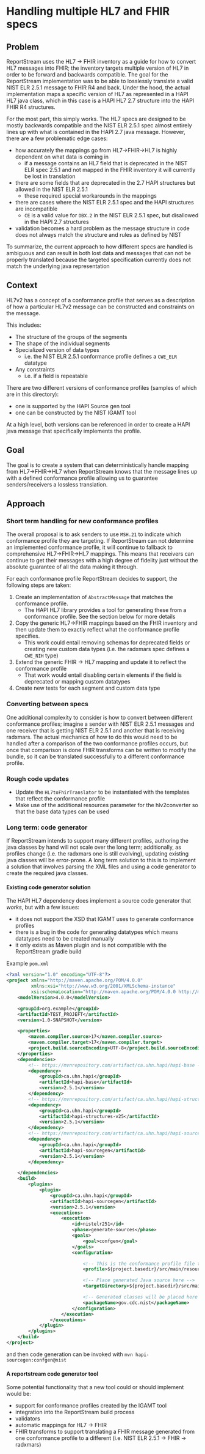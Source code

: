 # Handling multiple HL7 and FHIR specs

## Problem

ReportStream uses the HL7 -> FHIR inventory as a guide for how to convert HL7 messages into FHIR; the inventory targets
multiple version of HL7 in order to be forward and backwards compatible. The goal for the ReportStream implementation
was to be able to losslessly translate a valid NIST ELR 2.5.1 message to FHIR R4 and back. Under the hood, the actual
implementation maps a specific version of HL7 as represented in a HAPI HL7 java class, which in this case is a
HAPI HL7 2.7 structure into the HAPI FHIR R4 structures.

For the most part, this simply works. The HL7 specs are designed to be mostly backwards compatible and the NIST ELR
2.5.1 spec almost entirely lines up with what is contained in the HAPI 2.7 java message. However, there are a few
problematic edge cases:

- how accurately the mappings go from HL7->FHIR->HL7 is highly dependent on what data is coming in
    - if a message contains an HL7 field that is deprecated in the NIST ELR spec 2.5.1 and not mapped in the FHIR
      inventory it will currently be lost in translation
- there are some fields that are deprecated in the 2.7 HAPI structures but allowed in the NIST ELR 2.5.1
    - these required special workarounds in the mappings
- there are cases where the NIST ELR 2.5.1 spec and the HAPI structures are incompatible
    - `CE` is a valid value for `OBX.2` in the NIST ELR 2.5.1 spec, but disallowed in the HAPI 2.7 structures
- validation becomes a hard problem as the message structure in code does not always match the structure and rules as
  defined by NIST

To summarize, the current approach to how different specs are handled is ambiguous and can result in both lost data and
messages that can not be properly translated because the targeted specification currently does not match the underlying java
representation

## Context

HL7v2 has a concept of a conformance profile that serves as a description of how a particular HL7v2 message can be
constructed and constraints on the message.

This includes:

- The structure of the groups of the segments
- The shape of the individual segments
- Specialized version of data types
    - i.e. the NIST ELR 2.5.1 conformance profile defines a `CWE_ELR` datatype
- Any constraints
    - i.e. if a field is repeatable

There are two different versions of conformance profiles (samples of which are in this directory):

- one is supported by the HAPI Source gen tool
- one can be constructed by the NIST IGAMT tool

At a high level, both versions can be referenced in order to create a HAPI java message that specifically implements the
profile.

## Goal

The goal is to create a system that can deterministically handle mapping from HL7->FHIR->HL7 when ReportStream
knows that the message lines up with a defined conformance profile allowing us to guarantee senders/receivers a lossless
translation.

## Approach

### Short term handling for new conformance profiles

The overall proposal is to ask senders to use `MSH.21` to indicate which conformance profile they are targeting. If
ReportStream can not determine an implemented conformance profile, it will continue to fallback to comprehensive
HL7->FHIR->HL7 mappings. This means that receivers can continue to get their messages with a high degree of fidelity
just without the absolute guarantee of all the data making it through.

For each conformance profile ReportStream decides to support, the following steps are taken:

1. Create an implementation of `AbstractMessage` that matches the conformance profile.
    - The HAPI HL7 library provides a tool for generating these from a conformance profile. See the section below for
      more details
2. Copy the generic HL7->FHIR mappings based on the FHIR inventory and then update them to exactly reflect what the
   conformance profile specifies.
    - This work could entail removing schemas for deprecated fields or creating new custom data types (i.e. the radxmars
      spec defines a `CWE_NIH` type)
3. Extend the generic FHIR -> HL7 mapping and update it to reflect the conformance profile
    - That work would entail disabling certain elements if the field is deprecated or mapping custom datatypes
4. Create new tests for each segment and custom data type

### Converting between specs

One additional complexity to consider is how to convert between different conformance profiles; imagine a sender with
NIST ELR 2.5.1 messages and one receiver that is getting NIST ELR 2.5.1 and another that is receiving radxmars. The
actual mechanics of how to do this would need to be handled after a comparison of the two conformance profiles occurs,
but once that comparison is done FHIR transforms can be written to modify the bundle, so it can be translated
successfully to a different conformance profile.

### Rough code updates

- Update the `HL7toFhirTranslator` to be instantiated with the templates that reflect the conformance profile
- Make use of the additional resources parameter for the hlv2converter so that the base data types can be used

### Long term: code generator

If ReportStream intends to support many different profiles, authoring the java classes by hand will not scale over the
long term; additionally, as profiles change (i.e. the radxmars one is still evolving), updating existing java classes
will be error-prone. A long term solution to this is to implement a solution that involves parsing the XML files and
using a code generator to create the required java classes.

#### Existing code generator solution

The HAPI HL7 dependency does implement a source code generator that _works_, but with a few issues:

- it does not support the XSD that IGAMT uses to generate conformance profiles
- there is a bug in the code for generating datatypes which means datatypes need to be created manually
- it only exists as Maven plugin and is not compatible with the ReportStream gradle build

Example `pom.xml`

```xml
<?xml version="1.0" encoding="UTF-8"?>
<project xmlns="http://maven.apache.org/POM/4.0.0"
         xmlns:xsi="http://www.w3.org/2001/XMLSchema-instance"
         xsi:schemaLocation="http://maven.apache.org/POM/4.0.0 http://maven.apache.org/xsd/maven-4.0.0.xsd">
    <modelVersion>4.0.0</modelVersion>

    <groupId>org.example</groupId>
    <artifactId>TEST_PROJEFT</artifactId>
    <version>1.0-SNAPSHOT</version>

    <properties>
        <maven.compiler.source>17</maven.compiler.source>
        <maven.compiler.target>17</maven.compiler.target>
        <project.build.sourceEncoding>UTF-8</project.build.sourceEncoding>
    </properties>
    <dependencies>
        <!-- https://mvnrepository.com/artifact/ca.uhn.hapi/hapi-base -->
        <dependency>
            <groupId>ca.uhn.hapi</groupId>
            <artifactId>hapi-base</artifactId>
            <version>2.5.1</version>
        </dependency>
        <!-- https://mvnrepository.com/artifact/ca.uhn.hapi/hapi-structures-v25 -->
        <dependency>
            <groupId>ca.uhn.hapi</groupId>
            <artifactId>hapi-structures-v25</artifactId>
            <version>2.5.1</version>
        </dependency>
        <!-- https://mvnrepository.com/artifact/ca.uhn.hapi/hapi-sourcegen -->
        <dependency>
            <groupId>ca.uhn.hapi</groupId>
            <artifactId>hapi-sourcegen</artifactId>
            <version>2.5.1</version>
        </dependency>

    </dependencies>
    <build>
        <plugins>
            <plugin>
                <groupId>ca.uhn.hapi</groupId>
                <artifactId>hapi-sourcegen</artifactId>
                <version>2.5.1</version>
                <executions>
                    <execution>
                        <id>nistelr251</id>
                        <phase>generate-sources</phase>
                        <goals>
                            <goal>confgen</goal>
                        </goals>
                        <configuration>

                            <!-- This is the conformance profile file to use -->
                            <profile>${project.basedir}/src/main/resources/hl7/profiles/nist-elr-2.5.1.xml</profile>

                            <!-- Place generated Java source here -->
                            <targetDirectory>${project.basedir}/src/main/java</targetDirectory>

                            <!-- Generated classes will be placed here -->
                            <packageName>gov.cdc.nist</packageName>
                        </configuration>
                    </execution>
                </executions>
            </plugin>
        </plugins>
    </build>
</project>
```

and then code generation can be invoked with `mvn hapi-sourcegen:confgen@nist`

#### A reportstream code generator tool

Some potential functionality that a new tool could or should implement would be:

- support for conformance profiles created by the IGAMT tool
- integration into the ReportStream build process
- validators
- automatic mappings for HL7 -> FHIR
- FHIR transforms to support translating a FHIR message generated from one conformance profile to a different (i.e. NIST
  ELR 2.5.1 -> FHIR -> radxmars)
